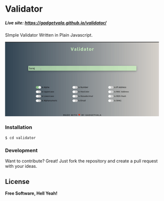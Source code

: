 #  Validator
##### Live site: https://gadgetvala.github.io/validator/

SImple Validator Written in Plain Javascript.

![Validator](readmeFiles/demo.gif)

### Installation

```sh
$ cd validator
```

### Development

Want to contribute? Great!
Just fork the repository and create a pull request with your ideas.

License
----
**Free Software, Hell Yeah!**
